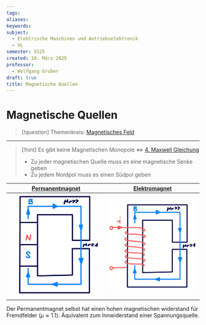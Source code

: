 ```yaml
---
tags: 
aliases: 
keywords: 
subject:
  - Elektrische Maschinen und Antriebselektronik
  - VL
semester: SS25
created: 10. März 2025
professor:
  - Wolfgang Gruber
draft: true
title: Magnetische Quellen
---
```

 

# Magnetische Quellen

> [!question] Themenkreis: [Magnetisches Feld](Magnetisches%20Feld.md)

---

> [!hint] Es gibt keine Magnetischen Monopole $\iff$ [4. Maxwell Gleichung](Maxwell.md#^MW4)
> 
> - Zu jeder magnetischen Quelle muss es eine magnetische Senke geben
> - Zu jedem Nordpol muss es einen Südpol geben

| [Permanentmagnet](../Physik/Permanentmagnet.md) | [Elektromagnet](../Physik/Elektromagnet.md) |
| :---------------------------------------------: | :-----------------------------------------: |
|    ![invert_dark\|300](assets/PermMagn.png)     |  ![invert_dark\|300](assets/ElektMagn.png)  |

Der Permanentmagnet selbst hat einen hohen magnetischen widerstand für Fremdfelder ($\mu \approx 1.1$). Äquivalent zum Innwiderstand einer Spannungsquelle.